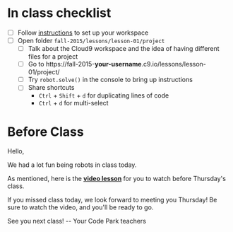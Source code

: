 # In class checklist

- [ ] Follow [instructions](https://github.com/codeparkhouston/fall-2015#set-up-for-in-class-projects) to set up your workspace
- [ ] Open folder `fall-2015/lessons/lesson-01/project`
  - [ ] Talk about the Cloud9 workspace and the idea of having different files for a project
  - [ ] Go to https://fall-2015-**your-username**.c9.io/lessons/lesson-01/project/
  - [ ] Try `robot.solve()` in the console to bring up instructions
  - [ ] Share shortcuts
    * `Ctrl` + `Shift` + `d` for duplicating lines of code
    * `Ctrl` + `d` for multi-select

# Before Class

Hello,

We had a lot fun being robots in class today.

As mentioned, here is the [**video lesson**](http://codeparkhouston.com/hs-fall-2015/lesson-01/exercise/) for you to watch before Thursday's class.

If you missed class today, we look forward to meeting you Thursday! Be sure to watch the video, and you'll be ready to go.

See you next class!
-- Your Code Park teachers
